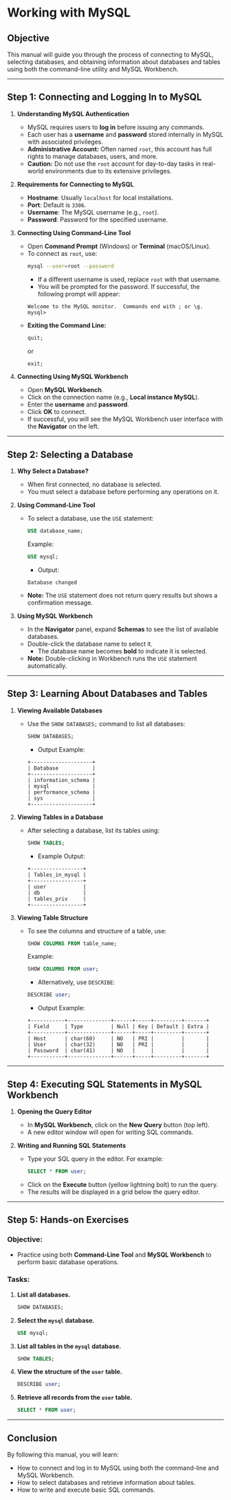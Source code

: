 # **Working with MySQL**

## **Objective**
This manual will guide you through the process of connecting to MySQL, selecting databases, and obtaining information about databases and tables using both the command-line utility and MySQL Workbench.

---

## **Step 1: Connecting and Logging In to MySQL**
1. **Understanding MySQL Authentication**
   - MySQL requires users to **log in** before issuing any commands.
   - Each user has a **username** and **password** stored internally in MySQL with associated privileges.
   - **Administrative Account:** Often named `root`, this account has full rights to manage databases, users, and more.
   - **Caution:** Do not use the `root` account for day-to-day tasks in real-world environments due to its extensive privileges.

2. **Requirements for Connecting to MySQL**
   - **Hostname**: Usually `localhost` for local installations.
   - **Port**: Default is `3306`.
   - **Username**: The MySQL username (e.g., `root`).
   - **Password**: Password for the specified username.

3. **Connecting Using Command-Line Tool**
   - Open **Command Prompt** (Windows) or **Terminal** (macOS/Linux).
   - To connect as `root`, use:
     ```bash
     mysql --user=root --password
     ```
     - If a different username is used, replace `root` with that username.
     - You will be prompted for the password. If successful, the following prompt will appear:
     ```
     Welcome to the MySQL monitor.  Commands end with ; or \g.
     mysql>
     ```
   - **Exiting the Command Line:**
     ```sql
     quit;
     ```
     or
     ```sql
     exit;
     ```

4. **Connecting Using MySQL Workbench**
   - Open **MySQL Workbench**.
   - Click on the connection name (e.g., **Local instance MySQL**).
   - Enter the **username** and **password**.
   - Click **OK** to connect.
   - If successful, you will see the MySQL Workbench user interface with the **Navigator** on the left.

---

## **Step 2: Selecting a Database**
1. **Why Select a Database?**
   - When first connected, no database is selected.
   - You must select a database before performing any operations on it.

2. **Using Command-Line Tool**
   - To select a database, use the `USE` statement:
     ```sql
     USE database_name;
     ```
     Example:
     ```sql
     USE mysql;
     ```
     - Output:
     ```
     Database changed
     ```
   - **Note:** The `USE` statement does not return query results but shows a confirmation message.

3. **Using MySQL Workbench**
   - In the **Navigator** panel, expand **Schemas** to see the list of available databases.
   - Double-click the database name to select it.
     - The database name becomes **bold** to indicate it is selected.
   - **Note:** Double-clicking in Workbench runs the `USE` statement automatically.

---

## **Step 3: Learning About Databases and Tables**
1. **Viewing Available Databases**
   - Use the `SHOW DATABASES;` command to list all databases:
     ```sql
     SHOW DATABASES;
     ```
     - Output Example:
     ```
     +--------------------+
     | Database           |
     +--------------------+
     | information_schema |
     | mysql              |
     | performance_schema |
     | sys                |
     +--------------------+
     ```

2. **Viewing Tables in a Database**
   - After selecting a database, list its tables using:
     ```sql
     SHOW TABLES;
     ```
     - Example Output:
     ```
     +-----------------+
     | Tables_in_mysql |
     +-----------------+
     | user            |
     | db              |
     | tables_priv     |
     +-----------------+
     ```

3. **Viewing Table Structure**
   - To see the columns and structure of a table, use:
     ```sql
     SHOW COLUMNS FROM table_name;
     ```
     Example:
     ```sql
     SHOW COLUMNS FROM user;
     ```
     - Alternatively, use `DESCRIBE`:
     ```sql
     DESCRIBE user;
     ```
     - Output Example:
     ```
     +-----------+--------------+------+-----+---------+-------+
     | Field     | Type         | Null | Key | Default | Extra |
     +-----------+--------------+------+-----+---------+-------+
     | Host      | char(60)     | NO   | PRI |         |       |
     | User      | char(32)     | NO   | PRI |         |       |
     | Password  | char(41)     | NO   |     |         |       |
     +-----------+--------------+------+-----+---------+-------+
     ```

---

## **Step 4: Executing SQL Statements in MySQL Workbench**
1. **Opening the Query Editor**
   - In **MySQL Workbench**, click on the **New Query** button (top left).
   - A new editor window will open for writing SQL commands.

2. **Writing and Running SQL Statements**
   - Type your SQL query in the editor. For example:
     ```sql
     SELECT * FROM user;
     ```
   - Click on the **Execute** button (yellow lightning bolt) to run the query.
   - The results will be displayed in a grid below the query editor.

---

## **Step 5: Hands-on Exercises**
### **Objective:**
- Practice using both **Command-Line Tool** and **MySQL Workbench** to perform basic database operations.

### **Tasks:**
1. **List all databases.**
   ```sql
   SHOW DATABASES;
   ```
2. **Select the `mysql` database.**
   ```sql
   USE mysql;
   ```
3. **List all tables in the `mysql` database.**
   ```sql
   SHOW TABLES;
   ```
4. **View the structure of the `user` table.**
   ```sql
   DESCRIBE user;
   ```
5. **Retrieve all records from the `user` table.**
   ```sql
   SELECT * FROM user;
   ```

---

## **Conclusion**
By following this manual, you will learn:
- How to connect and log in to MySQL using both the command-line and MySQL Workbench.
- How to select databases and retrieve information about tables.
- How to write and execute basic SQL commands.
